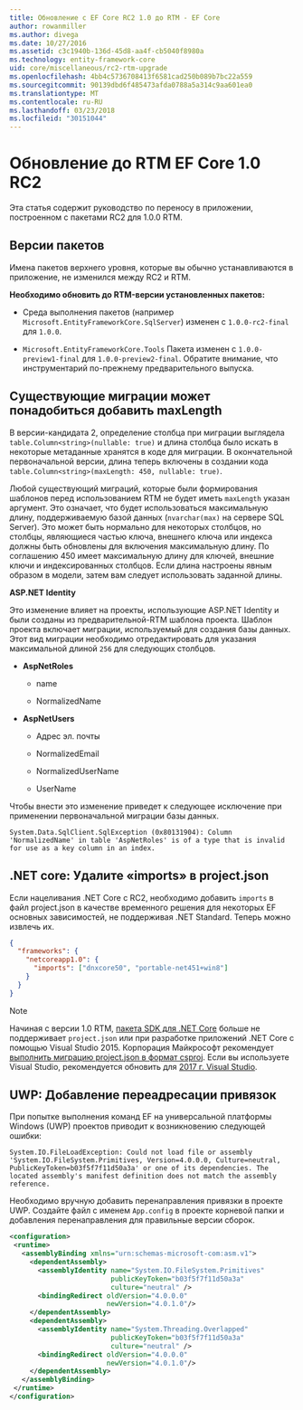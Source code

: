 ```yaml
---
title: Обновление с EF Core RC2 1.0 до RTM - EF Core
author: rowanmiller
ms.author: divega
ms.date: 10/27/2016
ms.assetid: c3c1940b-136d-45d8-aa4f-cb5040f8980a
ms.technology: entity-framework-core
uid: core/miscellaneous/rc2-rtm-upgrade
ms.openlocfilehash: 4bb4c5736708413f6581cad250b089b7bc22a559
ms.sourcegitcommit: 90139dbd6f485473afda0788a5a314c9aa601ea0
ms.translationtype: MT
ms.contentlocale: ru-RU
ms.lasthandoff: 03/23/2018
ms.locfileid: "30151044"
---
```

# <a name="upgrading-from-ef-core-10-rc2-to-rtm"></a>Обновление до RTM EF Core 1.0 RC2

Эта статья содержит руководство по переносу в приложении, построенном с пакетами RC2 для 1.0.0 RTM.

## <a name="package-versions"></a>Версии пакетов

Имена пакетов верхнего уровня, которые вы обычно устанавливаются в приложение, не изменился между RC2 и RTM.

**Необходимо обновить до RTM-версии установленных пакетов:**

* Среда выполнения пакетов (например `Microsoft.EntityFrameworkCore.SqlServer`) изменен с `1.0.0-rc2-final` для `1.0.0`.

* `Microsoft.EntityFrameworkCore.Tools` Пакета изменен с `1.0.0-preview1-final` для `1.0.0-preview2-final`. Обратите внимание, что инструментарий по-прежнему предварительного выпуска.

## <a name="existing-migrations-may-need-maxlength-added"></a>Существующие миграции может понадобиться добавить maxLength

В версии-кандидата 2, определение столбца при миграции выглядела `table.Column<string>(nullable: true)` и длина столбца было искать в некоторые метаданные хранятся в коде для миграции. В окончательной первоначальной версии, длина теперь включены в создании кода `table.Column<string>(maxLength: 450, nullable: true)`.

Любой существующий миграций, которые были формирования шаблонов перед использованием RTM не будет иметь `maxLength` указан аргумент. Это означает, что будет использоваться максимальную длину, поддерживаемую базой данных (`nvarchar(max)` на сервере SQL Server). Это может быть нормально для некоторых столбцов, но столбцы, являющиеся частью ключа, внешнего ключа или индекса должны быть обновлены для включения максимальную длину. По соглашению 450 имеет максимальную длину для ключей, внешние ключи и индексированных столбцов. Если длина настроены явным образом в модели, затем вам следует использовать заданной длины.

**ASP.NET Identity**

Это изменение влияет на проекты, использующие ASP.NET Identity и были созданы из предварительной-RTM шаблона проекта. Шаблон проекта включает миграции, используемый для создания базы данных. Этот вид миграции необходимо отредактировать для указания максимальной длиной `256` для следующих столбцов.

*  **AspNetRoles**

    * name

    * NormalizedName

*  **AspNetUsers**

   * Адрес эл. почты

   * NormalizedEmail

   * NormalizedUserName

   * UserName

Чтобы внести это изменение приведет к следующее исключение при применении первоначальной миграции базы данных.

    System.Data.SqlClient.SqlException (0x80131904): Column 'NormalizedName' in table 'AspNetRoles' is of a type that is invalid for use as a key column in an index.

## <a name="net-core-remove-imports-in-projectjson"></a>.NET core: Удалите «imports» в project.json

Если нацеливания .NET Core с RC2, необходимо добавить `imports` в файл project.json в качестве временного решения для некоторых EF основных зависимостей, не поддерживая .NET Standard. Теперь можно извлечь их.

``` json
{
  "frameworks": {
    "netcoreapp1.0": {
      "imports": ["dnxcore50", "portable-net451+win8"]
    }
  }
}
```

> [!NOTE]  
> Начиная с версии 1.0 RTM, [пакета SDK для .NET Core](https://www.microsoft.com/net/download/core) больше не поддерживает `project.json` или при разработке приложений .NET Core с помощью Visual Studio 2015. Корпорация Майкрософт рекомендует [выполнить миграцию project.json в формат csproj](https://docs.microsoft.com/dotnet/articles/core/migration/). Если вы используете Visual Studio, рекомендуется обновить для [2017 г. Visual Studio](https://www.visualstudio.com/downloads/).

## <a name="uwp-add-binding-redirects"></a>UWP: Добавление переадресации привязок

При попытке выполнения команд EF на универсальной платформы Windows (UWP) проектов приводит к возникновению следующей ошибки:

    System.IO.FileLoadException: Could not load file or assembly 'System.IO.FileSystem.Primitives, Version=4.0.0.0, Culture=neutral, PublicKeyToken=b03f5f7f11d50a3a' or one of its dependencies. The located assembly's manifest definition does not match the assembly reference.

Необходимо вручную добавить перенаправления привязки в проекте UWP. Создайте файл с именем `App.config` в проекте корневой папки и добавления перенаправления для правильные версии сборок.

``` xml
<configuration>
 <runtime>
   <assemblyBinding xmlns="urn:schemas-microsoft-com:asm.v1">
     <dependentAssembly>
       <assemblyIdentity name="System.IO.FileSystem.Primitives"
                         publicKeyToken="b03f5f7f11d50a3a"
                         culture="neutral" />
       <bindingRedirect oldVersion="4.0.0.0"
                        newVersion="4.0.1.0"/>
     </dependentAssembly>
     <dependentAssembly>
       <assemblyIdentity name="System.Threading.Overlapped"
                         publicKeyToken="b03f5f7f11d50a3a"
                         culture="neutral" />
       <bindingRedirect oldVersion="4.0.0.0"
                        newVersion="4.0.1.0"/>
     </dependentAssembly>
   </assemblyBinding>
 </runtime>
</configuration>
```
